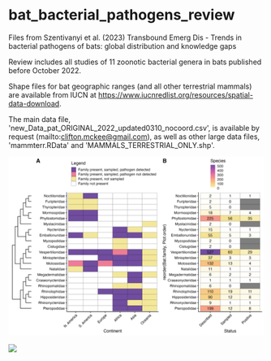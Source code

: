 # bat_bacterial_pathogens_review

Files from Szentivanyi et al. (2023) Transbound Emerg Dis - Trends in bacterial pathogens of bats: global distribution and knowledge gaps

Review includes all studies of 11 zoonotic bacterial genera in bats published before October 2022.

Shape files for bat geographic ranges (and all other terrestrial mammals) are available from IUCN at https://www.iucnredlist.org/resources/spatial-data-download.

The main data file, 'new_Data_pat_ORIGINAL_2022_updated0310_nocoord.csv', is available by request (mailto:clifton.mckee@gmail.com), as well as other large data files, 'mammterr.RData' and 'MAMMALS_TERRESTRIAL_ONLY.shp'.

![](./results/bat_sampling_summary_Bartonella.png)

![](./results/map_overlap.png)
